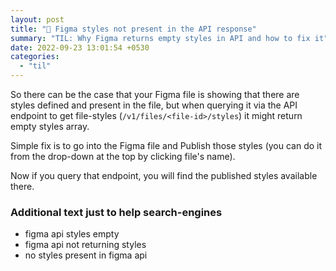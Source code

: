 ```yaml
---
layout: post
title: "📝 Figma styles not present in the API response"
summary: "TIL: Why Figma returns empty styles in API and how to fix it"
date: 2022-09-23 13:01:54 +0530
categories:
  - "til"
---
```


So there can be the case that your Figma file is showing that there are styles defined and present in the file, but when querying it via the API endpoint to get file-styles (`/v1/files/<file-id>/styles`) it might return empty styles array.

Simple fix is to go into the Figma file and Publish those styles (you can do it from the drop-down at the top by clicking file's name).

Now if you query that endpoint, you will find the published styles available there.

### Additional text just to help search-engines

- figma api styles empty
- figma api not returning styles
- no styles present in figma api
